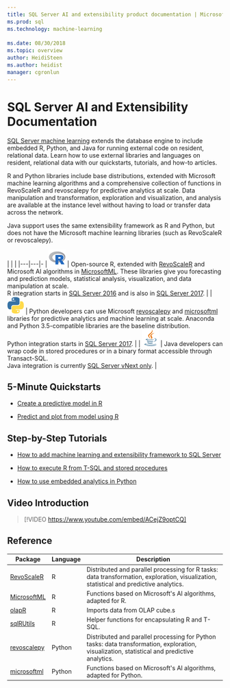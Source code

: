```yaml
---
title: SQL Server AI and extensibility product documentation | Microsoft Docs
ms.prod: sql
ms.technology: machine-learning

ms.date: 08/30/2018  
ms.topic: overview
author: HeidiSteen
ms.author: heidist
manager: cgronlun
---
```


# SQL Server AI and Extensibility Documentation

[SQL Server machine learning](what-is-sql-server-machine-learning.md) extends the database engine to include embedded R, Python, and Java for running external code on resident, relational data. Learn how to use external libraries and languages on resident, relational data with our quickstarts, tutorials, and how-to articles.

R and Python libraries include base distributions, extended with Microsoft machine learning algorithms and a comprehensive collection of functions in RevoScaleR and revoscalepy for predictive analytics at scale. Data manipulation and transformation, exploration and visualization, and analysis are available at the instance level without having to load or transfer data across the network.

Java support uses the same extensibility framework as R and Python, but does not have the Microsoft machine learning libraries (such as RevoScaleR or revoscalepy).

|   |   | 
|---|---|-
| ![R logo](./media/index/logo_r.png) | Open-source R, extended with [RevoScaleR](https://docs.microsoft.com/machine-learning-server/r-reference/revoscaler/revoscaler) and Microsoft AI algorithms in [MicrosoftML](https://docs.microsoft.com/machine-learning-server/r-reference/microsoftml/microsoftml-package). These libraries give you forecasting and prediction models, statistical analysis, visualization, and data manipulation at scale. <br/>R integration starts in [SQL Server 2016](./install/sql-r-services-windows-install.md) and is also in [SQL Server 2017](./install/sql-machine-learning-services-windows-install.md). | 
| ![Python logo](./media/index/logo_python.png) | Python developers can use Microsoft [revoscalepy](https://docs.microsoft.com/machine-learning-server/python-reference/revoscalepy/revoscalepy-package) and [microsoftml](https://docs.microsoft.com/machine-learning-server/python-reference/microsoftml/microsoftml-package) libraries for predictive analytics and machine learning at scale. Anaconda and Python 3.5-compatible libraries are the baseline distribution. <br/>Python integration starts in [SQL Server 2017](./install/sql-machine-learning-services-windows-install.md).  | 
| ![Java logo](./media/index/logo_java.png) | Java developers can wrap code in stored procedures or in a binary format accessible through Transact-SQL. <br/>Java integration is currently [SQL Server vNext only](./install/sql-machine-learning-services-vnext.md). |

## 5-Minute Quickstarts

+ [Create a predictive model in R](./tutorials/rtsql-create-a-predictive-model-r.md)

+ [Predict and plot from model using R](./tutorials/rtsql-predict-and-plot-from-model)


## Step-by-Step Tutorials

+ [How to add machine learning and extensibility framework to SQL Server](install/sql-machine-learning-services-windows-install.md)

+ [How to execute R from T-SQL and stored procedures](./tutorials/sqldev-in-database-r-for-sql-developers.md)

+ [How to use embedded analytics in Python](./tutorials/sqldev-in-database-python-for-sql-developers.md)


## Video Introduction

> [!VIDEO https://www.youtube.com/embed/ACejZ9optCQ]

## Reference

| Package | Language | Description | 
|---------|----------|-------------|
| [RevoScaleR](https://docs.microsoft.com/machine-learning-server/r-reference/revoscaler/revoscaler) | R | Distributed and parallel processing for R tasks: data transformation, exploration, visualization, statistical and predictive analytics. |
| [MicrosoftML](https://docs.microsoft.com/machine-learning-server/r-reference/microsoftml/microsoftml-package) | R | Functions based on Microsoft's AI algorithms, adapted for R. |
| [olapR](https://docs.microsoft.com/machine-learning-server/r-reference/olapr/olapr) | R | Imports data from OLAP cube.s |
| [sqlRUtils]() | R | Helper functions for encapsulating R and T-SQL. |
[revoscalepy](https://docs.microsoft.com/machine-learning-server/python-reference/revoscalepy/revoscalepy-package) | Python | Distributed and parallel processing for Python tasks: data transformation, exploration, visualization, statistical and predictive analytics.  | 
| [microsoftml](https://docs.microsoft.com/machine-learning-server/python-reference/microsoftml/microsoftml-package) | Python | Functions based on Microsoft's AI algorithms, adapted for Python.  |